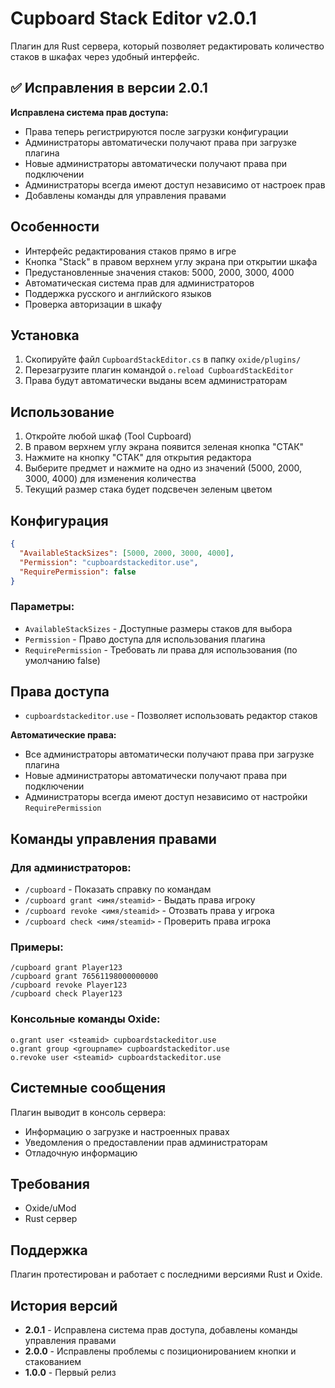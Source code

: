 # Cupboard Stack Editor v2.0.1

Плагин для Rust сервера, который позволяет редактировать количество стаков в шкафах через удобный интерфейс.

## ✅ Исправления в версии 2.0.1

**Исправлена система прав доступа:**
- Права теперь регистрируются после загрузки конфигурации
- Администраторы автоматически получают права при загрузке плагина
- Новые администраторы автоматически получают права при подключении
- Администраторы всегда имеют доступ независимо от настроек прав
- Добавлены команды для управления правами

## Особенности

- Интерфейс редактирования стаков прямо в игре
- Кнопка "Stack" в правом верхнем углу экрана при открытии шкафа
- Предустановленные значения стаков: 5000, 2000, 3000, 4000
- Автоматическая система прав для администраторов
- Поддержка русского и английского языков
- Проверка авторизации в шкафу

## Установка

1. Скопируйте файл `CupboardStackEditor.cs` в папку `oxide/plugins/`
2. Перезагрузите плагин командой `o.reload CupboardStackEditor`
3. Права будут автоматически выданы всем администраторам

## Использование

1. Откройте любой шкаф (Tool Cupboard)
2. В правом верхнем углу экрана появится зеленая кнопка "СТАК"
3. Нажмите на кнопку "СТАК" для открытия редактора
4. Выберите предмет и нажмите на одно из значений (5000, 2000, 3000, 4000) для изменения количества
5. Текущий размер стака будет подсвечен зеленым цветом

## Конфигурация

```json
{
  "AvailableStackSizes": [5000, 2000, 3000, 4000],
  "Permission": "cupboardstackeditor.use",
  "RequirePermission": false
}
```

### Параметры:
- `AvailableStackSizes` - Доступные размеры стаков для выбора
- `Permission` - Право доступа для использования плагина
- `RequirePermission` - Требовать ли права для использования (по умолчанию false)

## Права доступа

- `cupboardstackeditor.use` - Позволяет использовать редактор стаков

**Автоматические права:**
- Все администраторы автоматически получают права при загрузке плагина
- Новые администраторы автоматически получают права при подключении
- Администраторы всегда имеют доступ независимо от настройки `RequirePermission`

## Команды управления правами

### Для администраторов:

- `/cupboard` - Показать справку по командам
- `/cupboard grant <имя/steamid>` - Выдать права игроку
- `/cupboard revoke <имя/steamid>` - Отозвать права у игрока  
- `/cupboard check <имя/steamid>` - Проверить права игрока

### Примеры:
```
/cupboard grant Player123
/cupboard grant 76561198000000000
/cupboard revoke Player123
/cupboard check Player123
```

### Консольные команды Oxide:
```
o.grant user <steamid> cupboardstackeditor.use
o.grant group <groupname> cupboardstackeditor.use
o.revoke user <steamid> cupboardstackeditor.use
```

## Системные сообщения

Плагин выводит в консоль сервера:
- Информацию о загрузке и настроенных правах
- Уведомления о предоставлении прав администраторам
- Отладочную информацию

## Требования

- Oxide/uMod
- Rust сервер

## Поддержка

Плагин протестирован и работает с последними версиями Rust и Oxide.

## История версий

- **2.0.1** - Исправлена система прав доступа, добавлены команды управления правами
- **2.0.0** - Исправлены проблемы с позиционированием кнопки и стакованием  
- **1.0.0** - Первый релиз